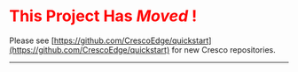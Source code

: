 #  <span style="color:red">This Project Has *Moved* ! </span>

Please see [https://github.com/CrescoEdge/quickstart](https://github.com/CrescoEdge/quickstart) for new Cresco repositories.

---

